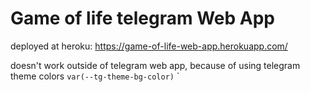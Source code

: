 # Game of life telegram Web App

deployed at heroku:  https://game-of-life-web-app.herokuapp.com/

doesn't work outside of telegram web app, because of using telegram theme colors ``var(--tg-theme-bg-color)``
`
